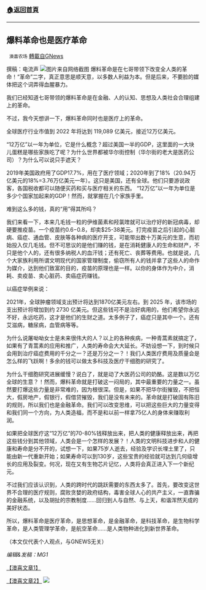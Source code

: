 ###  [:house:返回首頁](https://github.com/ourhimalayas/txt)
---


## 爆料革命也是医疗革命
` 澳喜农场` [轉載自GNews](https://gnews.org/zh-hans/1591159/)

撰稿：电流声
![](https://assets.gnews.org/wp-content/uploads/2021/10/131-2.png)图片来自网络截图
爆料革命是在七哥带领下改变全人类的革命！“革命”二字，真正意思是顺天意，以多数人利益为本。但是后来，不要脸的媒体把这个词弄得血腥暴力。

我们已经知道七哥带领的爆料革命是在金融、人的认知、思想及人类社会合理组建上的革命。

不过，我今天想讲一下，爆料革命同时也是医疗上的革命。

全球医疗行业市值到 2022 年将达到 119,089 亿美元，接近12万亿美元。

“12万亿”以一年为单位，它是什么概念？超过美国一半的GDP，这里面的一大块儿蛋糕是哪些家族吃了呢？为什么世界都被华尔街控制（华尔街的老大是医药公司）？为什么可以说只手遮天？

2019年美国政府用了GDP17.7%，用在了医疗领域；2020年到了18%（20.94万亿美元的18%=3.76万亿美元一年）。这只是美国，还有全球。他们只要游说政客，各国税收都可以随便买药和买与医疗相关的东西。 “12万亿”以一年为单位是多少个国家加起来的GDP！然而，就掌握在几个家族手里。

难到这么多的钱，真的“用”得其所吗？

我们来看一下，本来几毛钱一粒的伊维菌素和羟氯喹就可以治疗好的新冠病毒，却硬要推疫苗。一个疫苗约$0.6-$0.8，却卖$25-38美元。打完疫苗之后引起的心脏病、癌症、通血管、皮肤等各种病的医疗开支，可能带出数十万美元的生意，而初始投入仅几毛钱。但不可思议的是他们赚的钱，是在消耗健康人的生命和财产，不只是他个人的，还有很多纳税人的血汗钱；还有死亡、丧葬等费用。也就是说，几个大家族利用所谓文明现代的国家管理制度，偷窃所有人的钱并拿了这些人的命作为媒介，达到他们致富的目的，疫苗的原理也是一样。以你的身体作为中介，消耗、卖疫苗、卖心脏药、卖癌症药赚钱。

以癌症举例来说：

2021年，全球肿瘤领域支出预计将达到1870亿美元左右。到 2025 年，该市场的支出预计将增加到约 2730 亿美元。但这些钱可不是治好病用的，他们希望你永远不好，永远吃药，这才是他们的生财之道。太多例子了，癌症只是其中一个。还有艾滋病，糖尿病，血管病等等。

为什么说屠呦呦女士是未来很伟大的人？以上的各种疾病，一种青蒿素就搞定了，如果有了青蒿素的应用和推广，人类的寿命会大大延长。不妨设想一下，到时候只会用到治疗癌症费用的千分之一？还是万分之一？！我们人类医疗费用及质量会是怎么样的飞跃啊！多余的钱可以做太多科技及医疗干细胞的研究了。

为什么干细胞研究进展缓慢？说白了，就是动了大医药公司的奶酪。这是数以万亿全球的生意？！然而，爆料革命就是打破这一闷局的，其中最重要的力量之一。虽然要打爆这些力量是非常难的，因为根很深。但是，如果不把华尔街摧毁，不把恒大，假房地产，假银行，假借贷摧毁，我们是没有未来的。革命就是打破固有陈旧的规则，所以我们也是金融革命。我们可以改变思维，可以把这些巨大的力量变得和我们同一个方向，为人类造福，而不是和以前一样拿75亿人的身体来赚取利润。

如果把全球医疗这“12万亿”的70-80%钱释放出来，把人类的健康释放出来，再把这些钱分到其他领域，人类会是一个怎样的发展？！人类的文明科技进步和人的健康和寿命是分不开的，试想一下，如果75岁人逝去，经验及学识长埋土里了，只能由新一代重新开始；如果寿命可以到130岁，这些宝贵的经验就可达到几何级增长的应用及裂变。何况，现在又有生物芯片记忆，人类将会真正进入下一个新纪元。

不过我们应该认识到，人类的跨时代的跳跃需要的东西太多了。首先，要改变这世界不合理的医疗规则，腐败贪婪的政府结构，毒害全球人心的共产主义，一直靠骗的金融系统，以及胡扯的宗教制度……回归到人与自然、与上天，和谐浑然天成的美好状态。

所以，爆料革命是医疗革命，是思想革命，是金融革命，是科技革命，是生物科学革命，是人类管理学革命，是航空革命……是人类物种进化到新世界革命。

（本文仅代表个人观点，与GNEWS无关）

*编辑&发稿：MG1*

[【澳喜文章1】](https://gnews.org/zh-hans/author/aujenny/)

[【澳喜文章2】](https://gnews.org/zh-hans/author/himalaya-australia/)
![](https://assets.gnews.org/wp-content/uploads/2021/10/澳喜图标2-1.jpg)
